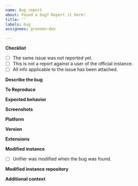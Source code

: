 ```yaml
---
name: Bug report
about: Found a bug? Report it here!
title: ''
labels: bug
assignees: greeeen-dev

---
```


**Checklist**
<!--
Please make sure all of the following applies to your issue.
-->
- [ ] The same issue was not reported yet.
- [ ] This is not a report against a user of the official instance.
- [ ] All info applicable to the issue has been attached.

**Describe the bug**
<!--
A clear and concise description of what the bug is.
-->

**To Reproduce**
<!--
Steps to reproduce the behavior:
1. Go to '...'
2. Click on '....'
3. Scroll down to '....'
4. See error
-->

**Expected behavior**
<!--
A clear and concise description of what you expected to happen.
-->

**Screenshots**
<!--
If applicable, add screenshots to help explain your problem.
-->

**Platform**
<!--
Should be Discord/Revolt/Guilded. Any other platforms added to forks are not applicable, as we do not maintain those.
-->

**Version**
<!--
The version of Unifier, e.g. v1.1.4
-->

**Extensions**
<!--
List any extensions such as Upgrader and Revolt Support you're using here, as well as their versions. Base extensions such as Admin and Bridge are excluded.
-->

**Modified instance**
<!--
Please tick this checkbox if Unifier was modified when the bug was found.
This does NOT include config.json file changes.
-->
- [ ] Unifier was modified when the bug was found.

**Modified instance repository**
<!--
If you have modified Unifier, provide the repository URL here.
-->

**Additional context**
<!--
Add any other context about the problem here.
-->
